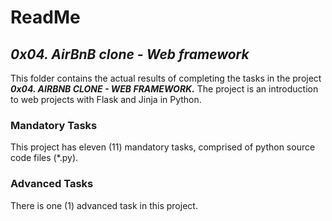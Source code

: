 # ReadMe

## ___0x04. AirBnB clone - Web framework___
This folder contains the actual results of completing the tasks in the project ___0x04. AIRBNB CLONE - WEB FRAMEWORK.___
The project is an introduction to web projects with Flask and Jinja in Python.

### Mandatory Tasks
This project has eleven (11) mandatory tasks, comprised of python source code files (*.py).

### Advanced Tasks
There is one (1) advanced task in this project.
